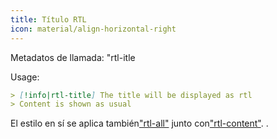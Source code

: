 ```yaml
---
title: Título RTL
icon: material/align-horizontal-right
---
```


Metadatos de llamada: "rtl-itle

Usage:

```md
> [!info|rtl-title] The title will be displayed as rtl
> Content is shown as usual
```

El estilo en sí se aplica también["rtl-all"](../combined-styling/page-11.md)
junto con["rtl-content"](../content-styling/page-1.md).
.

